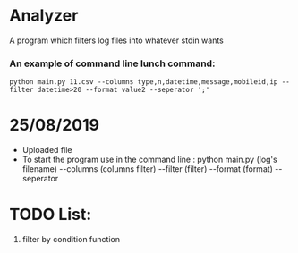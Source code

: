 # Analyzer
A program which filters log files into whatever stdin wants
### An example of command line lunch command:
`python main.py 11.csv --columns type,n,datetime,message,mobileid,ip --filter datetime>20 --format value2 --seperator ';'`

# 25/08/2019
- Uploaded file
- To start the program use in the command line : python main.py (log's filename) --columns (columns filter) --filter (filter) --format (format) --seperator

# TODO List:
1. filter by condition function
